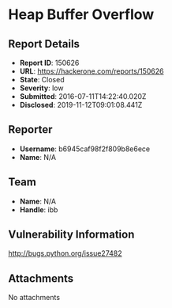 # Heap Buffer Overflow

## Report Details
- **Report ID**: 150626
- **URL**: https://hackerone.com/reports/150626
- **State**: Closed
- **Severity**: low
- **Submitted**: 2016-07-11T14:22:40.020Z
- **Disclosed**: 2019-11-12T09:01:08.441Z

## Reporter
- **Username**: b6945caf98f2f809b8e6ece
- **Name**: N/A

## Team
- **Name**: N/A
- **Handle**: ibb

## Vulnerability Information
http://bugs.python.org/issue27482

## Attachments
No attachments
